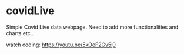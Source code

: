 # covidLive
Simple Covid Live data webpage. Need to add more functionalities and charts etc..

watch coding: https://youtu.be/5kOeF2Gv5j0

